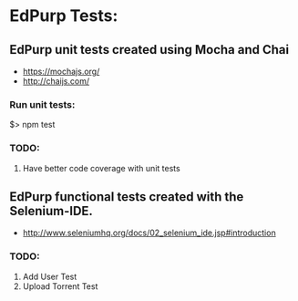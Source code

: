 # EdPurp Tests:

## EdPurp unit tests created using Mocha and Chai

* https://mochajs.org/
* http://chaijs.com/

### Run unit tests:
$> npm test
### TODO:
1. Have better code coverage with unit tests

## EdPurp functional tests created with the Selenium-IDE.

* http://www.seleniumhq.org/docs/02_selenium_ide.jsp#introduction

### TODO:
1. Add User Test
2. Upload Torrent Test
